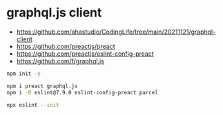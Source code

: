 # graphql.js client

- <https://github.com/ahastudio/CodingLife/tree/main/20211121/graphql-client>
- <https://github.com/preactjs/preact>
- <https://github.com/preactjs/eslint-config-preact>
- <https://github.com/f/graphql.js>

```bash
npm init -y

npm i preact graphql.js
npm i -D eslint@7.9.0 eslint-config-preact parcel

npx eslint --init
```
